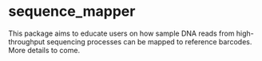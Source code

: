 # sequence_mapper
This package aims to educate users on how sample DNA reads from high-throughput sequencing processes can be mapped
to reference barcodes. More details to come.

